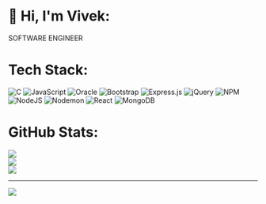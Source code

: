 # 💫 Hi, I'm Vivek:
 SOFTWARE ENGINEER<br>




#  Tech Stack:
![C](https://img.shields.io/badge/c-%2300599C.svg?style=plastic&logo=c&logoColor=white) ![JavaScript](https://img.shields.io/badge/javascript-%23323330.svg?style=plastic&logo=javascript&logoColor=%23F7DF1E) ![Oracle](https://img.shields.io/badge/Oracle-F80000?style=plastic&logo=oracle&logoColor=white) ![Bootstrap](https://img.shields.io/badge/bootstrap-%238511FA.svg?style=plastic&logo=bootstrap&logoColor=white) ![Express.js](https://img.shields.io/badge/express.js-%23404d59.svg?style=plastic&logo=express&logoColor=%2361DAFB) ![jQuery](https://img.shields.io/badge/jquery-%230769AD.svg?style=plastic&logo=jquery&logoColor=white) ![NPM](https://img.shields.io/badge/NPM-%23CB3837.svg?style=plastic&logo=npm&logoColor=white) ![NodeJS](https://img.shields.io/badge/node.js-6DA55F?style=plastic&logo=node.js&logoColor=white) ![Nodemon](https://img.shields.io/badge/NODEMON-%23323330.svg?style=plastic&logo=nodemon&logoColor=%BBDEAD) ![React](https://img.shields.io/badge/react-%2320232a.svg?style=plastic&logo=react&logoColor=%2361DAFB) ![MongoDB](https://img.shields.io/badge/MongoDB-%234ea94b.svg?style=plastic&logo=mongodb&logoColor=white)
#  GitHub Stats:
![](https://github-readme-stats.vercel.app/api?username=Vivek290100&theme=radical&hide_border=true&include_all_commits=false&count_private=false)<br/>
![](https://github-readme-streak-stats.herokuapp.com/?user=Vivek290100&theme=radical&hide_border=true)<br/>
![](https://github-readme-stats.vercel.app/api/top-langs/?username=Vivek290100&theme=radical&hide_border=true&include_all_commits=false&count_private=false&layout=compact)



---
[![](https://visitcount.itsvg.in/api?id=Vivek290100&icon=0&color=7)](https://visitcount.itsvg.in)

<!-- Proudly created with GPRM ( https://gprm.itsvg.in ) -->
